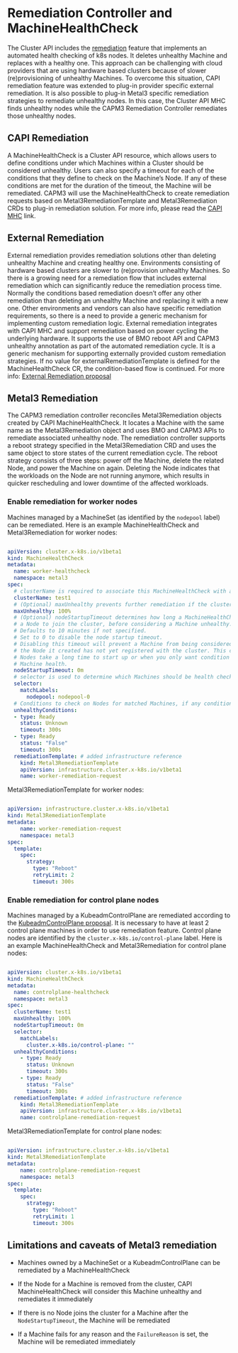 # Remediation Controller and MachineHealthCheck

The Cluster API includes the [remediation](https://cluster-api.sigs.k8s.io/tasks/healthcheck.html) feature that implements an automated health checking of k8s nodes. It deletes unhealthy Machine and replaces with a healthy one. This approach can be challenging with cloud providers that are using hardware based clusters because of slower (re)provisioning of unhealthy Machines. To overcome this situation, CAPI remediation feature was extended to plug-in provider specific external remediation. It is also possible to plug-in Metal3 specific remediation strategies to remediate unhealthy nodes. In this case, the Cluster API MHC finds unhealthy nodes while the CAPM3 Remediation Controller remediates those unhealthy nodes.

## CAPI Remediation

A MachineHealthCheck is a Cluster API resource, which allows users to define conditions under which Machines within a Cluster should be considered unhealthy. Users can also specify a timeout for each of the conditions that they define to check on the Machine’s Node. If any of these conditions are met for the duration of the timeout, the Machine will be remediated. CAPM3 will use the MachineHealthCheck to create remediation requests based on Metal3RemediationTemplate and Metal3Remediation CRDs to plug-in remediation solution. For more info, please read the [CAPI MHC](https://cluster-api.sigs.k8s.io/tasks/healthcheck.html) link.

## External Remediation

External remediation provides remediation solutions other than deleting unhealthy Machine and creating healthy one. Environments consisting of hardware based clusters are slower to (re)provision unhealthy Machines. So there is a growing need for a remediation flow that includes external remediation which can significantly reduce the remediation process time. Normally the conditions based remediation doesn’t offer any other remediation than deleting an unhealthy Machine and replacing it with a new one. Other environments and vendors can also have specific remediation requirements, so there is a need to provide a generic mechanism for implementing custom remediation logic. External remediation integrates with CAPI MHC and support remediation based on power cycling the underlying hardware. It supports the use of BMO reboot API and CAPM3 unhealthy annotation as part of the automated remediation cycle. It is a generic mechanism for supporting externally provided custom remediation strategies. If no value for externalRemediationTemplate is defined for the MachineHealthCheck CR, the condition-based flow is continued. For more info: [External Remediation proposal](https://github.com/kubernetes-sigs/cluster-api/pull/3190/files)

## Metal3 Remediation

The CAPM3 remediation controller reconciles Metal3Remediation objects created by CAPI MachineHealthCheck. It locates a Machine with the same name as the Metal3Remediation object and uses BMO and CAPM3 APIs to remediate associated unhealthy node. The remediation controller supports a reboot strategy specified in the Metal3Remediation CRD and uses the same object to store states of the current remediation cycle. The reboot strategy consists of three steps: power off the Machine, delete the related Node, and power the Machine on again. Deleting the Node indicates that the workloads on the Node are not running anymore, which results in quicker rescheduling and lower downtime of the affected workloads.

### Enable remediation for worker nodes

Machines managed by a MachineSet (as identified by the `nodepool` label) can be remediated. Here is an example MachineHealthCheck and Metal3Remediation for worker nodes:

```yaml

apiVersion: cluster.x-k8s.io/v1beta1
kind: MachineHealthCheck
metadata:
  name: worker-healthcheck
  namespace: metal3
spec:
  # clusterName is required to associate this MachineHealthCheck with a particular cluster
  clusterName: test1
  # (Optional) maxUnhealthy prevents further remediation if the cluster is already partially unhealthy
  maxUnhealthy: 100%
  # (Optional) nodeStartupTimeout determines how long a MachineHealthCheck should wait for
  # a Node to join the cluster, before considering a Machine unhealthy.
  # Defaults to 10 minutes if not specified.
  # Set to 0 to disable the node startup timeout.
  # Disabling this timeout will prevent a Machine from being considered unhealthy when
  # the Node it created has not yet registered with the cluster. This can be useful when
  # Nodes take a long time to start up or when you only want condition based checks for
  # Machine health.
  nodeStartupTimeout: 0m
  # selector is used to determine which Machines should be health checked
  selector:
    matchLabels:
      nodepool: nodepool-0
  # Conditions to check on Nodes for matched Machines, if any condition is matched for the duration of its timeout, the Machine is considered unhealthy
  unhealthyConditions:
  - type: Ready
    status: Unknown
    timeout: 300s
  - type: Ready
    status: "False"
    timeout: 300s
  remediationTemplate: # added infrastructure reference
    kind: Metal3RemediationTemplate
    apiVersion: infrastructure.cluster.x-k8s.io/v1beta1
    name: worker-remediation-request

```

Metal3RemediationTemplate for worker nodes:

```yaml

apiVersion: infrastructure.cluster.x-k8s.io/v1beta1
kind: Metal3RemediationTemplate
metadata:
    name: worker-remediation-request
    namespace: metal3
spec:
  template:
    spec:
      strategy:
        type: "Reboot"
        retryLimit: 2
        timeout: 300s

```

### Enable remediation for control plane nodes

Machines managed by a KubeadmControlPlane are remediated according to the [KubeadmControlPlane proposal](https://github.com/kubernetes-sigs/cluster-api/blob/main/docs/proposals/20191017-kubeadm-based-control-plane.md#remediation-using-delete-and-recreate). It is necessary to have at least 2 control plane machines in order to use remediation feature. Control plane nodes are identified by the `cluster.x-k8s.io/control-plane` label. Here is an example MachineHealthCheck and Metal3Remediation for control plane nodes:

```yaml

apiVersion: cluster.x-k8s.io/v1beta1
kind: MachineHealthCheck
metadata:
  name: controlplane-healthcheck
  namespace: metal3
spec:
  clusterName: test1
  maxUnhealthy: 100%
  nodeStartupTimeout: 0m
  selector:
    matchLabels:
      cluster.x-k8s.io/control-plane: ""
  unhealthyConditions:
    - type: Ready
      status: Unknown
      timeout: 300s
    - type: Ready
      status: "False"
      timeout: 300s
  remediationTemplate: # added infrastructure reference
    kind: Metal3RemediationTemplate
    apiVersion: infrastructure.cluster.x-k8s.io/v1beta1
    name: controlplane-remediation-request

```

Metal3RemediationTemplate for control plane nodes:

```yaml

apiVersion: infrastructure.cluster.x-k8s.io/v1beta1
kind: Metal3RemediationTemplate
metadata:
    name: controlplane-remediation-request
    namespace: metal3
spec:
  template:
    spec:
      strategy:
        type: "Reboot"
        retryLimit: 1
        timeout: 300s

```

## Limitations and caveats of Metal3 remediation

* Machines owned by a MachineSet or a KubeadmControlPlane can be remediated by a MachineHealthCheck

* If the Node for a Machine is removed from the cluster, CAPI MachineHealthCheck will consider this Machine unhealthy and remediates it immediately

* If there is no Node joins the cluster for a Machine after the ```NodeStartupTimeout```, the Machine will be remediated

* If a Machine fails for any reason and the ```FailureReason``` is set, the Machine will be remediated immediately
